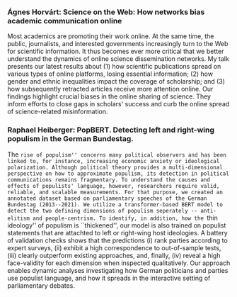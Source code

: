 ### Ágnes Horvárt: Science on the Web: How networks bias academic communication online

Most academics are promoting their work online. At the same time, the public, journalists, and interested governments increasingly turn to the Web for scientific information. It thus becomes ever more critical that we better understand the dynamics of online science dissemination networks. My talk presents our latest results about (1) how scientific publications spread on various types of online platforms, losing essential information; (2) how gender and ethnic inequalities impact the coverage of scholarship; and (3) how subsequently retracted articles receive more attention online. Our findings highlight crucial biases in the online sharing of science. They inform efforts to close gaps in scholars' success and curb the online spread of science-related misinformation.

### Raphael Heiberger: PopBERT. Detecting left and right-wing populism in the German Bundestag.

The ``rise of populism'' concerns many political observers and has been linked to, for instance, increasing economic anxiety or ideological polarization.
Although political theory provides a multi-dimensional perspective on how to approximate populism, its detection in political communications remains fragmentary.
To understand the causes and effects of populists' language, however, researchers require valid, reliable, and scalable measurements.
For that purpose, we created an annotated dataset based on parliamentary speeches of the German Bundestag (2013--2021).
We utilize a transformer-based BERT model to detect the two defining dimensions of populism seperately -- anti-elitism and people-centrism.
To identify, in addition, how the ``thin ideology'' of populism is ``thickened'', our model is also trained on populist statements that are attachted to left or right-wing host ideologies.
A battery of validation checks shows that the predictions (i) rank parties according to expert surveys, (ii) exhibit a high correspondence to out-of-sample tests, (iii) clearly outperform existing approaches, and, finally, (iv) reveal a high face-validity for each dimension when inspected qualitatively.
Our approach enables dynamic analyses investigating how German politicians and parties use populist language, and how it spreads in the interactive setting of parliamentary debates.

